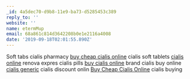 ```yaml
---
_id: 4a5dec70-d9b8-11e9-ba73-d5285453c389
reply_to: ''
website: ''
name: etermMup
email: 68a861c814d3642208b0e1e2116a4008
date: '2019-09-18T02:01:55.890Z'
---
```

Soft tabs cialis pharmacy <a href="http://faster.support/#">buy cheap cialis online</a> cialis soft tablets <a href="http://4everheatingandcooling.com/#">cialis online</a> renova expres cialis pills <a href="http://babysitterpass.com/#">buy cialis online</a> brand cialis buy online <a href="http://l2plus.ru/#">cialis generic</a> cialis discount onlin <a href="http://ciervosytrompetas.com/#">Buy Cheap Cialis Online</a> cialis buying

